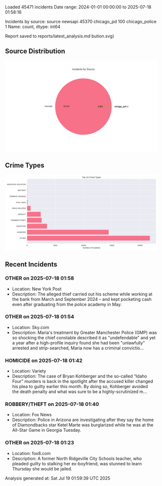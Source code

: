 
Loaded 45471 incidents
Date range: 2024-01-01 00:00:00 to 2025-07-18 01:58:16

Incidents by source:
source
newsapi           45370
chicago_pd          100
chicago_police        1
Name: count, dtype: int64

Report saved to reports/latest_analysis.md
bution.svg)

## Source Distribution
![Source Distribution](images/source_distribution.svg)

## Crime Types
![Crime Types](images/crime_types.svg)

## Recent Incidents

### OTHER on 2025-07-18 01:58
- Location: New York Post
- Description: The alleged thief carried out his scheme while working at the bank from March and September 2024 – and kept pocketing cash even after graduating from the police academy in May.


### OTHER on 2025-07-18 01:54
- Location: Sky.com
- Description: Maria's treatment by Greater Manchester Police (GMP) was so shocking the chief constable described it as "undefendable" and yet a year after a high-profile inquiry found she had been "unlawfully" arrested and strip-searched, Maria now has a criminal convictio…


### HOMICIDE on 2025-07-18 01:42
- Location: Variety
- Description: The case of Bryan Kohberger and the so-called “Idaho Four” murders is back in the spotlight after the accused killer changed his plea to guilty earlier this month. By doing so, Kohberger avoided the death penalty and what was sure to be a highly-scrutinized m…


### ROBBERY/THEFT on 2025-07-18 01:40
- Location: Fox News
- Description: Police in Arizona are investigating after they say the home of Diamondbacks star Ketel Marte was burglarized while he was at the All-Star Game in Georgia Tuesday.


### OTHER on 2025-07-18 01:23
- Location: fox8.com
- Description: A former North Ridgeville City Schools teacher, who pleaded guilty to stalking her ex-boyfriend, was stunned to learn Thursday she would be jailed.

Analysis generated at: Sat Jul 19 01:59:39 UTC 2025
